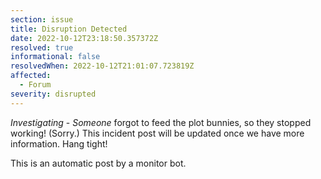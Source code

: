 ```yaml
---
section: issue
title: Disruption Detected
date: 2022-10-12T23:18:50.357372Z
resolved: true
informational: false
resolvedWhen: 2022-10-12T21:01:07.723819Z
affected:
  - Forum
severity: disrupted
---
```

*Investigating* - _Someone_ forgot to feed the plot bunnies, so they stopped working! (Sorry.) This incident post will be updated once we have more information. Hang tight!

This is an automatic post by a monitor bot.
        